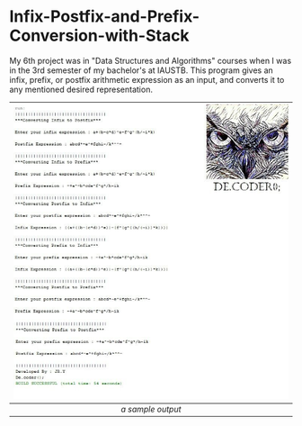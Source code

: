 # Infix-Postfix-and-Prefix-Conversion-with-Stack

My 6th project was in "Data Structures and Algorithms" courses when I was in the 3rd semester of my bachelor's at IAUSTB. This program gives an infix, prefix, or postfix arithmetic expression as an input, and converts it to any mentioned desired representation.


| <img src="out.jpg" alt="Pascal Triangle" width="900"/> | 
|:--:| 
| *a sample output*

